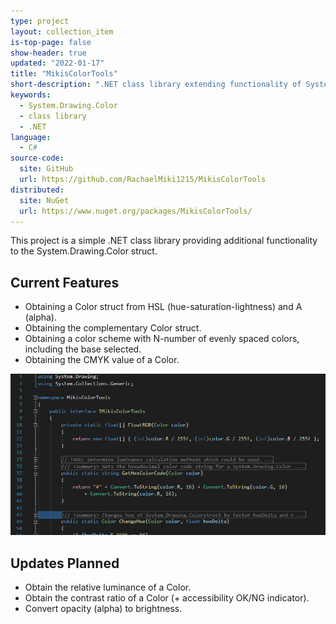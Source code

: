 ```yaml
---
type: project
layout: collection_item
is-top-page: false
show-header: true
updated: "2022-01-17"
title: "MikisColorTools"
short-description: ".NET class library extending functionality of System.Drawing.Color."
keywords:
  - System.Drawing.Color
  - class library
  - .NET
language:
  - C#
source-code: 
  site: GitHub
  url: https://github.com/RachaelMiki1215/MikisColorTools
distributed:
  site: NuGet
  url: https://www.nuget.org/packages/MikisColorTools/
---
```


This project is a simple .NET class library providing additional functionality to the System.Drawing.Color struct.

## Current Features
- Obtaining a Color struct from HSL (hue-saturation-lightness) and A (alpha).
- Obtaining the complementary Color struct.
- Obtaining a color scheme with N-number of evenly spaced colors, including the base selected.
- Obtaining the CMYK value of a Color.

<img src="/assets/images/MikisColorTools_01.png" alt="Source Code" style="width: 800px">

## Updates Planned
- Obtain the relative luminance of a Color.
- Obtain the contrast ratio of a Color (+ accessibility OK/NG indicator).
- Convert opacity (alpha) to brightness.